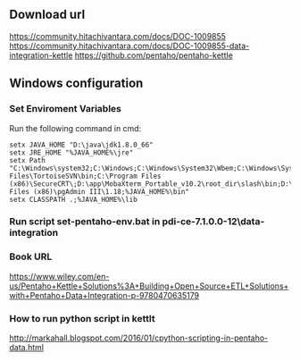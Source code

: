 ## Download url
https://community.hitachivantara.com/docs/DOC-1009855
https://community.hitachivantara.com/docs/DOC-1009855-data-integration-kettle
https://github.com/pentaho/pentaho-kettle

## Windows configuration
### Set Enviroment Variables
Run the following command in cmd:
```
setx JAVA_HOME "D:\java\jdk1.8.0_66"
setx JRE_HOME "%JAVA_HOME%\jre"
setx Path "C:\Windows\system32;C:\Windows;C:\Windows\System32\Wbem;C:\Windows\System32\WindowsPowerShell\v1.0\;C:\Program Files\TortoiseSVN\bin;C:\Program Files (x86)\SecureCRT\;D:\app\MobaXterm_Portable_v10.2\root_dir\slash\bin;D:\app\MobaXterm_Portable_v10.2;C:\Program Files (x86)\pgAdmin III\1.18;%JAVA_HOME%\bin"
setx CLASSPATH .;%JAVA_HOME%\lib

```

### Run script set-pentaho-env.bat in pdi-ce-7.1.0.0-12\data-integration




### Book URL
https://www.wiley.com/en-us/Pentaho+Kettle+Solutions%3A+Building+Open+Source+ETL+Solutions+with+Pentaho+Data+Integration-p-9780470635179

### How to run python script in kettlt
http://markahall.blogspot.com/2016/01/cpython-scripting-in-pentaho-data.html

